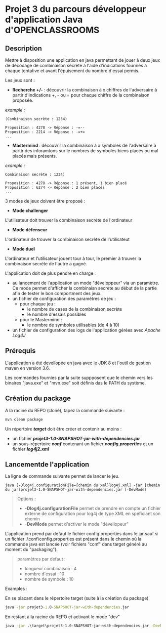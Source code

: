 # Projet 3 du parcours développeur d'application Java d'OPENCLASSROOMS


Description
---
Mettre à disposition une application en java permettant de jouer à deux jeux de décodage de combinaison secrète à l'aide d'indications fournies à chaque tentative et avant l'épuisement du nombre d'essai permis.

Les jeux sont :
- **Recherche +/-** : découvrir la combinaison à x chiffres de l'adversaire à partir d'indications +, - ou = pour chaque chiffre de la combinaison proposée.

*example :*

    (Combinaison secrète : 1234)
    
    Proposition : 4278 -> Réponse : -=--
    Proposition : 2214 -> Réponse : -=+=
    ...

    
- **Mastermind** : découvrir la combinaison à x symboles de l'adversaire à partir des inforamtons sur le nombres de symboles biens placés ou mal placés mais présents.

*example :*

    Combinaison secrète : 1234)
    
    Proposition : 4278 -> Réponse : 1 présent, 1 bien placé
    Proposition : 6274 -> Réponse : 2 bien placés
    ...

3 modes de jeux doivent être proposé :
- **Mode challenger** 

L'utilisateur doit trouver la combinaison secrète de l'ordinateur

- **Mode défenseur**

L'ordinateur de trouver la combinaison secrète de l'utilisateut

- **Mode duel**

L'ordinateur et l'utilisateur jouent tour à tour, le premier à trouver la combinaison secrète de l'autre a gagné.


L'application doit de plus pendre en charge :
- au lancement de l'application un mode "développeur" via un paramètre. Ce mode permet d'afficher la combinaisn secrète au début de la partie afin de tester le bon comportment des jeux.
- un fichier de configuration des paramètres de jeu :
    * pour chaque jeu :
        * le nombre de cases de la combinaison secrète
        * le nombre d'essais possibles
    * pour le Mastermind :
        * le nombre de symboles utilisables (de 4 à 10)
- un fichier de configuration des logs de l'application gérées avec _Apache Log4J_

Prérequis
---
L'application a été devellopée en java avec le JDK 8 et l'outil de gestion maven en version 3.6.

Les commandes fournies par la suite suppposent que le chemin vers les binaires "java.exe" et "mvn.exe" soit définis das le PATH du système.


Création du package
---
A la racine du REPO (cloné), tapez la commande suivante :
```cmd
mvn clean package
```

Un répertoire **_target_** doit être créer et contenir au moins :

- un fichier **_projet3-1.0-SNAPSHOT-jar-with-dependencies.jar_**
- un sous-répertoire **_conf_** contenant un fichier **_config.properties_** et un fichier **_log4j2.xml_**


Lancementde l'application
---
La ligne de commande suivante permet de lancer le jeu.
```
java [-Dlog4j.configurationFile={chemin du xml}log4j.xml] -jar [chemin du jar]projet3-1.0-SNAPSHOT-jar-with-dependencies.jar [-DevMode]
```

> Options :
> * **-Dlog4j.configurationFile** permet de prendre en compte un fichier externe de configuration pour log4j de type XML en spéficiant son chemin
> * **-DevMode** permet d'activer le mode "dévellopeur"

L'application prend par defaut le fichier config.properties dans le jar sauf si un fichier .\conf\config.properties est présent dans le chemin où la commande java est lancée (voir fichiers "conf" dans target généré au moment du "packaging").  
> paramètres par defaut :
> * longueur combinaison : 4
> * nombre d'essai : 10
> * nombre de symbole : 10

Examples :

En se placant dans le répertoire target (suite à la création du package)
```cmd
java -jar projet3-1.0-SNAPSHOT-jar-with-dependencies.jar
```

En restant à la racine du REPO et activant le mode "dev"
```cmd
java -jar .\target\projet3-1.0-SNAPSHOT-jar-with-dependencies.jar -DevMode
```
